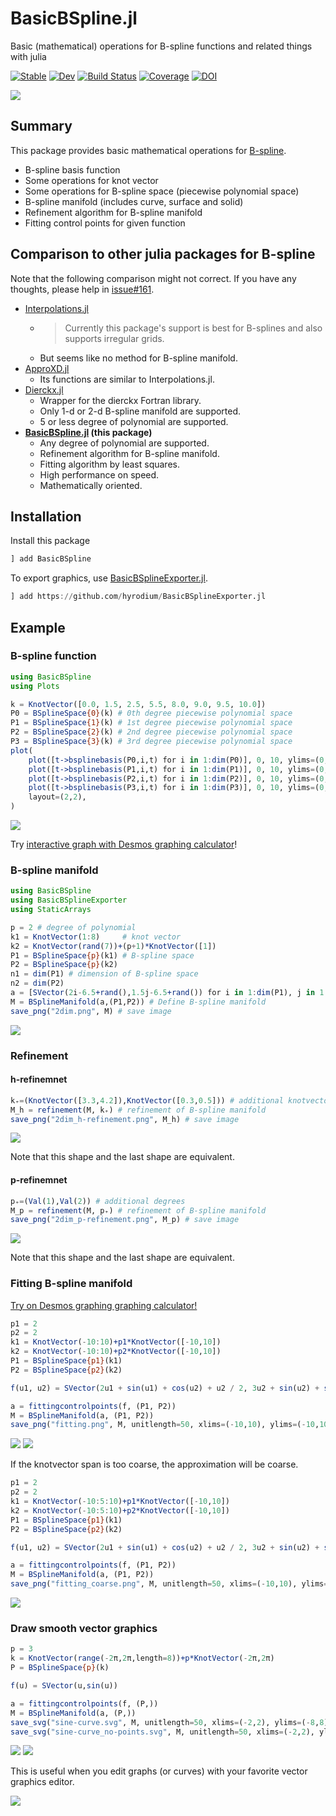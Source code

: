 # BasicBSpline.jl

Basic (mathematical) operations for B-spline functions and related things with julia

[![Stable](https://img.shields.io/badge/docs-stable-blue.svg)](https://hyrodium.github.io/BasicBSpline.jl/stable)
[![Dev](https://img.shields.io/badge/docs-dev-blue.svg)](https://hyrodium.github.io/BasicBSpline.jl/dev)
[![Build Status](https://github.com/hyrodium/BasicBSpline.jl/workflows/CI/badge.svg)](https://github.com/hyrodium/BasicBSpline.jl/actions)
[![Coverage](https://codecov.io/gh/hyrodium/BasicBSpline.jl/branch/master/graph/badge.svg)](https://codecov.io/gh/hyrodium/BasicBSpline.jl)
[![DOI](https://zenodo.org/badge/258791290.svg)](https://zenodo.org/badge/latestdoi/258791290)

![](docs/src/img/BasicBSplineLogo.png)

## Summary
This package provides basic mathematical operations for [B-spline](https://en.wikipedia.org/wiki/B-spline).

* B-spline basis function
* Some operations for knot vector
* Some operations for B-spline space (piecewise polynomial space)
* B-spline manifold (includes curve, surface and solid)
* Refinement algorithm for B-spline manifold
* Fitting control points for given function

## Comparison to other julia packages for B-spline
Note that the following comparison might not correct.
If you have any thoughts, please help in [issue#161](https://github.com/hyrodium/BasicBSpline.jl/issues/161).

* [Interpolations.jl](https://github.com/JuliaMath/Interpolations.jl)
    * >Currently this package's support is best for B-splines and also supports irregular grids.
    * But seems like no method for B-spline manifold.
* [ApproXD.jl](https://github.com/floswald/ApproXD.jl)
    * Its functions are similar to Interpolations.jl.
* [Dierckx.jl](https://github.com/kbarbary/Dierckx.jl)
    * Wrapper for the dierckx Fortran library.
    * Only 1-d or 2-d B-spline manifold are supported.
    * 5 or less degree of polynomial are supported.
* **[BasicBSpline.jl](https://github.com/hyrodium/BasicBSpline.jl) (this package)**
    * Any degree of polynomial are supported.
    * Refinement algorithm for B-spline manifold.
    * Fitting algorithm by least squares.
    * High performance on speed.
    * Mathematically oriented.

## Installation
Install this package

```julia
] add BasicBSpline
```

To export graphics, use [BasicBSplineExporter.jl](https://github.com/hyrodium/BasicBSplineExporter.jl).
```julia
] add https://github.com/hyrodium/BasicBSplineExporter.jl
```

## Example
### B-spline function

```julia
using BasicBSpline
using Plots

k = KnotVector([0.0, 1.5, 2.5, 5.5, 8.0, 9.0, 9.5, 10.0])
P0 = BSplineSpace{0}(k) # 0th degree piecewise polynomial space
P1 = BSplineSpace{1}(k) # 1st degree piecewise polynomial space
P2 = BSplineSpace{2}(k) # 2nd degree piecewise polynomial space
P3 = BSplineSpace{3}(k) # 3rd degree piecewise polynomial space
plot(
    plot([t->bsplinebasis(P0,i,t) for i in 1:dim(P0)], 0, 10, ylims=(0,1), legend=false),
    plot([t->bsplinebasis(P1,i,t) for i in 1:dim(P1)], 0, 10, ylims=(0,1), legend=false),
    plot([t->bsplinebasis(P2,i,t) for i in 1:dim(P2)], 0, 10, ylims=(0,1), legend=false),
    plot([t->bsplinebasis(P3,i,t) for i in 1:dim(P3)], 0, 10, ylims=(0,1), legend=false),
    layout=(2,2),
)
```

![](docs/src/img/cover.png)

Try [interactive graph with Desmos graphing calculator](https://www.desmos.com/calculator/ql6jqgdabs)!

### B-spline manifold
```julia
using BasicBSpline
using BasicBSplineExporter
using StaticArrays

p = 2 # degree of polynomial
k1 = KnotVector(1:8)     # knot vector
k2 = KnotVector(rand(7))+(p+1)*KnotVector([1])
P1 = BSplineSpace{p}(k1) # B-spline space
P2 = BSplineSpace{p}(k2)
n1 = dim(P1) # dimension of B-spline space
n2 = dim(P2)
a = [SVector(2i-6.5+rand(),1.5j-6.5+rand()) for i in 1:dim(P1), j in 1:dim(P2)] # random generated control points
M = BSplineManifold(a,(P1,P2)) # Define B-spline manifold
save_png("2dim.png", M) # save image
```
![](docs/src/img/2dim.png)

### Refinement
#### h-refinemnet
```julia
k₊=(KnotVector([3.3,4.2]),KnotVector([0.3,0.5])) # additional knotvectors
M_h = refinement(M, k₊) # refinement of B-spline manifold
save_png("2dim_h-refinement.png", M_h) # save image
```
![](docs/src/img/2dim_h-refinement.png)

Note that this shape and the last shape are equivalent.

#### p-refinemnet
```julia
p₊=(Val(1),Val(2)) # additional degrees
M_p = refinement(M, p₊) # refinement of B-spline manifold
save_png("2dim_p-refinement.png", M_p) # save image
```
![](docs/src/img/2dim_p-refinement.png)

Note that this shape and the last shape are equivalent.

### Fitting B-spline manifold
[Try on Desmos graphing graphing calculator!](https://www.desmos.com/calculator/2hm3b1fbdf)
```julia
p1 = 2
p2 = 2
k1 = KnotVector(-10:10)+p1*KnotVector([-10,10])
k2 = KnotVector(-10:10)+p2*KnotVector([-10,10])
P1 = BSplineSpace{p1}(k1)
P2 = BSplineSpace{p2}(k2)

f(u1, u2) = SVector(2u1 + sin(u1) + cos(u2) + u2 / 2, 3u2 + sin(u2) + sin(u1) / 2 + u1^2 / 6) / 5

a = fittingcontrolpoints(f, (P1, P2))
M = BSplineManifold(a, (P1, P2))
save_png("fitting.png", M, unitlength=50, xlims=(-10,10), ylims=(-10,10))
```
![](docs/src/img/fitting_desmos.png)
![](docs/src/img/fitting.png)

If the knotvector span is too coarse, the approximation will be coarse.
```julia
p1 = 2
p2 = 2
k1 = KnotVector(-10:5:10)+p1*KnotVector([-10,10])
k2 = KnotVector(-10:5:10)+p2*KnotVector([-10,10])
P1 = BSplineSpace{p1}(k1)
P2 = BSplineSpace{p2}(k2)

f(u1, u2) = SVector(2u1 + sin(u1) + cos(u2) + u2 / 2, 3u2 + sin(u2) + sin(u1) / 2 + u1^2 / 6) / 5

a = fittingcontrolpoints(f, (P1, P2))
M = BSplineManifold(a, (P1, P2))
save_png("fitting_coarse.png", M, unitlength=50, xlims=(-10,10), ylims=(-10,10))
```
![](docs/src/img/fitting_coarse.png)

### Draw smooth vector graphics
```julia
p = 3
k = KnotVector(range(-2π,2π,length=8))+p*KnotVector(-2π,2π)
P = BSplineSpace{p}(k)

f(u) = SVector(u,sin(u))

a = fittingcontrolpoints(f, (P,))
M = BSplineManifold(a, (P,))
save_svg("sine-curve.svg", M, unitlength=50, xlims=(-2,2), ylims=(-8,8))
save_svg("sine-curve_no-points.svg", M, unitlength=50, xlims=(-2,2), ylims=(-8,8), points=false)
```
![](docs/src/img/sine-curve.svg)
![](docs/src/img/sine-curve_no-points.svg)

This is useful when you edit graphs (or curves) with your favorite vector graphics editor.

![](docs/src/img/inkscape.png)
